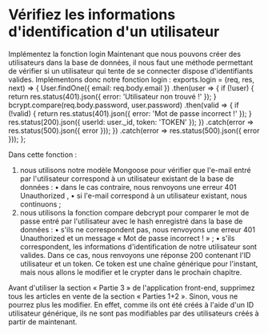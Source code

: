 # Vérifiez les informations d'identification d'un utilisateur

Implémentez la fonction login
Maintenant que nous pouvons créer des utilisateurs dans la base de données, il nous faut une méthode permettant de vérifier si un utilisateur qui tente de se connecter dispose d'identifiants valides. Implémentons donc notre fonction login :
exports.login = (req, res, next) => {
User.findOne({ email: req.body.email })
.then(user => {
if (!user) {
return res.status(401).json({ error: 'Utilisateur non trouvé !' });
}
bcrypt.compare(req.body.password, user.password)
.then(valid => {
if (!valid) {
return res.status(401).json({ error: 'Mot de passe incorrect !' });
}
res.status(200).json({
userId: user.\_id,
token: 'TOKEN'
});
})
.catch(error => res.status(500).json({ error }));
})
.catch(error => res.status(500).json({ error }));
};

Dans cette fonction :

1. nous utilisons notre modèle Mongoose pour vérifier que l'e-mail entré par l'utilisateur correspond à un utilisateur existant de la base de données :
   • dans le cas contraire, nous renvoyons une erreur 401 Unauthorized ,
   • si l'e-mail correspond à un utilisateur existant, nous continuons ;
2. nous utilisons la fonction compare debcrypt pour comparer le mot de passe entré par l'utilisateur avec le hash enregistré dans la base de données :
   • s'ils ne correspondent pas, nous renvoyons une erreur 401 Unauthorized et un message « Mot de passe incorrect ! » ;
   • s'ils correspondent, les informations d'identification de notre utilisateur sont valides. Dans ce cas, nous renvoyons une réponse 200 contenant l'ID utilisateur et un token. Ce token est une chaîne générique pour l'instant, mais nous allons le modifier et le crypter dans le prochain chapitre.

Avant d'utiliser la section « Partie 3 » de l'application front-end, supprimez tous les articles en vente de la section « Parties 1+2 ». Sinon, vous ne pourrez plus les modifier. En effet, comme ils ont été créés à l'aide d'un ID utilisateur générique, ils ne sont pas modifiables par des utilisateurs créés à partir de maintenant.
